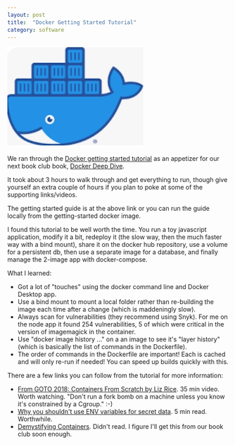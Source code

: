 ```yaml
---
layout: post
title:  "Docker Getting Started Tutorial"
category: software
---
```


![Docker Icon](/assets/docker-icon.jpg)

We ran through the [Docker getting started tutorial](https://docs.docker.com/get-started/) as an appetizer for our next book club book, [Docker Deep Dive](https://www.amazon.com/Docker-Deep-Dive-Nigel-Poulton/dp/1521822808).

It took about 3 hours to walk through and get everything to run, though give yourself an extra couple of hours if you plan to poke at some of the supporting links/videos.

The getting started guide is at the above link or you can run the guide locally from the getting-started docker image.

I found this tutorial to be well worth the time. You run a toy javascript application, modify it a bit, redeploy it (the slow way, then the much faster way with a bind mount), share it on the docker hub repository, use a volume for a persistent db, then use a separate image for a database, and finally manage the 2-image app with docker-compose.

What I learned:
* Got a lot of "touches" using the docker command line and Docker Desktop app.
* Use a bind mount to mount a local folder rather than re-building the image each time after a change (which is maddeningly slow).
* Always scan for vulnerabilities (they recommend using Snyk). For me on the node app it found 254 vulnerabilities, 5 of which were critical in the version of imagemagick in the container.
* Use "docker image history ..." on a an image to see it's "layer history" (which is basically the list of commands in the Dockerfile).
* The order of commands in the Dockerfile are important! Each is cached and will only re-run if needed! You can speed up builds quickly with this.

There are a few links you can follow from the tutorial for more information:
* [From GOTO 2018: Containers From Scratch by Liz Rice](https://www.youtube.com/watch?v=8fi7uSYlOdc). 35 min video. Worth watching. "Don't run a fork bomb on a machine unless you know it's constrained by a Cgroup." :-)
* [Why you shouldn't use ENV variables for secret data](https://blog.diogomonica.com//2017/03/27/why-you-shouldnt-use-env-variables-for-secret-data/). 5 min read. Worthwhile.
* [Demystifying Containers](https://medium.com/@saschagrunert/demystifying-containers-part-i-kernel-space-2c53d6979504). Didn't read. I figure I'll get this from our book club soon enough.
